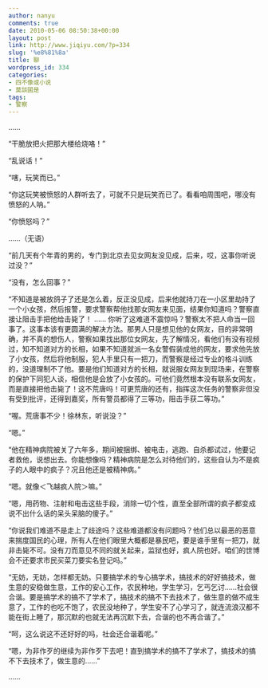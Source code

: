 ```yaml
---
author: nanyu
comments: true
date: 2010-05-06 08:50:38+00:00
layout: post
link: http://www.jiqiyu.com/?p=334
slug: '%e8%81%8a'
title: 聊
wordpress_id: 334
categories:
- 四不像或小说
- 莫談國是
tags:
- 警察
---
```


……

“干脆放把火把那大楼给烧咯！”

“乱说话！”

“嗐，玩笑而已。”

“你这玩笑被愤怒的人群听去了，可就不只是玩笑而已了。看看咱周围吧，哪没有愤怒的人呐。”

“你愤怒吗？”

……（无语）

“前几天有个年青的男的，专门到北京去见女网友没见成，后来，哎，这事你听说过没？”

“没有，怎么回事？”

“不知道是被放鸽子了还是怎么着，反正没见成，后来他就持刀在一小区里劫持了一个小女孩，然后报警，要求警察帮他找那女网友来见面，结果你知道吗？警察直接让阻击手把他给击毙了！
……
你听了这难道不震惊吗？警察太不把人命当一回事了。这事本该有更圆满的解决方法。那男人只是想见他的女网友，目的非常明确，并不真的想伤人，警察如果找出那位女网友，先了解情况，看他们有没有视频过，知不知道对方的长相，如果不知道就派一名女警假装成他的网友，要求他先放了小女孩，然后将他制服，犯人手里只有一把刀，而警察是经过专业的格斗训练的，没道理制不了他。要是他们知道对方的长相，就说服女网友到现场来，在警察的保护下同犯人谈，相信他是会放了小女孩的。可他们竟然根本没有联系女网友，而是直接把他击毙了！这不荒唐吗！可更荒唐的还有，指挥这次任务的警察非但没有受到批评，还得到嘉奖，所有警员都得了三等功，阻击手获二等功。”

“喔。荒唐事不少！徐林东，听说没？”

“嗯。”

“他在精神病院被关了六年多，期间被捆绑、被电击，逃跑、自杀都试过，他要记者救他，说想出去。你能想像吗？精神病院是怎么对待他们的，这些自认为不是疯子的人眼中的疯子？况且他还是被精神病。”

“嗯。就像＜飞越疯人院＞嘛。”

“嗯，用药物、注射和电击这些手段，消除一切个性，直至全部所谓的疯子都变成说不出什么话的呆头呆脑的傻子。”

“你说我们难道不是走上了歧途吗？这些难道都没有问题吗？他们总以最恶的恶意来揣度国民的心理，所有人在他们眼里大概都是暴民吧，要是谁手里有一把刀，就非击毙不可。没有刀而意见不同的就关起来，监狱也好，疯人院也好。咱们的世博会不还要求市民买菜刀要实名登记吗。”

“无妨，无妨，怎样都无妨。只要搞学术的专心搞学术，搞技术的好好搞技术，做生意的安稳做生意，工作的安心工作，农民种地，学生学习，乞丐乞讨……社会很合谐。要是搞学术的搞不了学术了，搞技术的搞不下去技术了，做生意的做不成生意了，工作的也吃不饱了，农民没地种了，学生安不了心学习了，就连流浪汉都不能在街上睡了，那沉默的也就无法再沉默下去，合谐的也不再合谐了。”

“呵，这么说这不还好好的吗，社会还合谐着呢。”

“嗯，为非作歹的继续为非作歹下去吧！直到搞学术的搞不了学术了，搞技术的搞不下去技术了，做生意的……”

……
